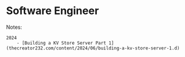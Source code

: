 # Software Engineer

Notes:

    2024 
        - [Building a KV Store Server Part 1](thecreator232.com/content/2024/06/building-a-kv-store-server-1.d)